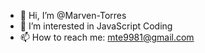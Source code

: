 - 👋 Hi, I’m @Marven-Torres
- 👀 I’m interested in JavaScript Coding
- 📫 How to reach me: mte9981@gmail.com
